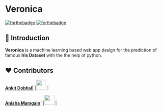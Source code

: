 # Veronica
[![forthebadge](https://forthebadge.com/images/badges/built-with-love.svg)](https://forthebadge.com)
[![forthebadge](https://forthebadge.com/images/badges/made-with-python.svg)](https://forthebadge.com)

## 📌 Introduction
**Veronica** is a machine learning based web app design for the prediction of famous **Iris Dataset** with the the help of python.

## ❤️ Contributors
**[Ankit Dobhal](https://github.com/ankitdobhal)**|
|<a href="https://www.linkedin.com/in/ankit-dobhal-aa237015b/"><img src="https://mpng.subpng.com/20180324/vhe/kisspng-linkedin-computer-icons-logo-social-networking-ser-facebook-5ab6ebfe5f5397.2333748215219374063905.jpg" width="32px" height="32px"></a> |

**[Anisha Mamgain](https://github.com/anisha282000)**|
|<a href="https://www.linkedin.com/in/anisha-mamgain-06b148193/"><img src="https://mpng.subpng.com/20180324/vhe/kisspng-linkedin-computer-icons-logo-social-networking-ser-facebook-5ab6ebfe5f5397.2333748215219374063905.jpg" width="32px" height="32px"></a> |
